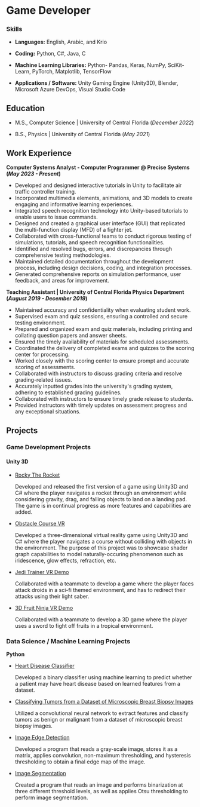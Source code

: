 # Game Developer

### Skills

- <b>Languages:</b> English, Arabic, and Krio

- <b>Coding:</b> Python, C#, Java, C

- <b>Machine Learning Libraries:</b> Python- Pandas, Keras, NumPy, SciKit-Learn, PyTorch, Matplotlib, TensorFlow

- <b>Applications / Software:</b> Unity Gaming Engine (Unity3D), Blender, Microsoft Azure DevOps, Visual Studio Code

## Education

- M.S., Computer Science | University of Central Florida (_December 2022_)

- B.S., Physics | University of Central Florida (_May 2021_)

## Work Experience

<b>Computer Systems Analyst - Computer Programmer @ Precise Systems (_May 2023 - Present_)</b>
- Developed and designed interactive tutorials in Unity to facilitate air traffic controller training.
- Incorporated multimedia elements, animations, and 3D models to create engaging and informative learning experiences.
- Integrated speech recognition technology into Unity-based tutorials to enable users to issue commands.
- Designed and created a graphical user interface (GUI) that replicated the multi-function display (MFD) of a fighter jet.
- Collaborated with cross-functional teams to conduct rigorous testing of simulations, tutorials, and speech recognition functionalities.
- Identified and resolved bugs, errors, and discrepancies through comprehensive testing methodologies.
- Maintained detailed documentation throughout the development process, including design decisions, coding, and integration processes.
- Generated comprehensive reports on simulation performance, user feedback, and areas for improvement.

<b>Teaching Assistant | University of Central Florida Physics Department (_August 2019 - December 2019_)</b>
- Maintained accuracy and confidentiality when evaluating student work.
- Supervised exam and quiz sessions, ensuring a controlled and secure testing environment.
- Prepared and organized exam and quiz materials, including printing and collating question papers and answer sheets.
- Ensured the timely availability of materials for scheduled assessments.
- Coordinated the delivery of completed exams and quizzes to the scoring center for processing.
- Worked closely with the scoring center to ensure prompt and accurate scoring of assessments.
- Collaborated with instructors to discuss grading criteria and resolve grading-related issues.
- Accurately inputted grades into the university's grading system, adhering to established grading guidelines.
- Collaborated with instructors to ensure timely grade release to students.
- Provided instructors with timely updates on assessment progress and any exceptional situations.

## Projects

### Game Development Projects

#### Unity 3D

  - [Rocky The Rocket](https://github.com/alieantar/RockyTheRocket/releases/tag/release)
  
    Developed and released the first version of a game using Unity3D and C# where the player navigates a rocket through an environment while considering gravity, drag, and falling objects to land on a landing pad. The     game is in continual progress as more features and capabilities are added.
  
  - [Obstacle Course VR](https://youtu.be/jcTUmnbQvEk)

    Developed a three-dimensional virtual reality game using Unity3D and C# where the player navigates a course without colliding with objects in the environment. The purpose of this project was to showcase shader graph capabilities to model naturally-occuring phenomenon such as iridescence, glow effects, refraction, etc.
 
  - [Jedi Trainer VR Demo](https://youtu.be/n6IBGKmVrFA)

    Collaborated with a teammate to develop a game where the player faces attack droids in a sci-fi themed environment, and has to redirect their attacks using their light saber.
 
  - [3D Fruit Ninja VR Demo](https://youtu.be/bPoDIvtrQOk)

    Collaborated with a teammate to develop a 3D game where the player uses a sword to fight off fruits in a tropical environment.

### Data Science / Machine Learning Projects

<b>Python</b>

  - [Heart Disease Classifier](https://github.com/alieantar/HeartDiseaseClassifier)

    Developed a binary classifier using machine learning to predict whether a patient may have heart disease based on learned features from a dataset.
  
  - [Classifying Tumors from a Dataset of Microscopic Breast Biopsy Images ](https://github.com/alieantar/BreastCancerClassification)
    
    Utilized a convolutional neural network to extract features and classify tumors as benign or malignant from a dataset of microscopic breast biopsy images.
    
  - [Image Edge Detection](https://drive.google.com/drive/folders/1cS3kjNdI2ZZb4urzlZAh4Ea2vXhddMk2?usp=drive_link)

    Developed a program that reads a gray-scale image, stores it as a matrix, applies convolution, non-maximum thresholding, and hysteresis thresholding to obtain a final edge map of the image.

  - [Image Segmentation](https://drive.google.com/drive/folders/1WpbxOqUUVHW7RAJ_Y6KUonRSMfbtx_tN?usp=drive_link)

    Created a program that reads an image and performs binarization at three different threshold levels, as well as applies Otsu thresholding to perform image segmentation.
